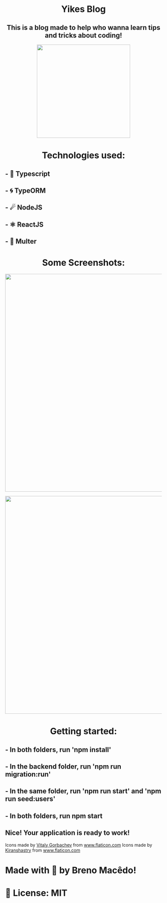 <h1 align="center">Yikes Blog</h1>
<h2 align="center">This is a blog made to help who wanna learn tips and tricks about coding!</h2>

<p align="center">
    <img width="300" src="https://image.flaticon.com/icons/svg/759/759506.svg" alt="">
</p>

<h1 align="center">Technologies used:</h1>
<h2>- 💙 Typescript</h2>
<h2>- 🌀 TypeORM</h2>
<h2>- ☄ NodeJS</h2>
<h2>- ⚛ ReactJS</h2>
<h2>- 💽 Multer</h2>

<h1 align="center">Some Screenshots:</h1>

<p align="center">
    <img width="700" src="https://i.imgur.com/euGRwB2.png" alt="">
</p>

<p align="center">
    <img width="700" src="https://media1.giphy.com/media/UrE9kQvIFPZtK1OMMl/giphy.gif" alt="">
</p>

<h1 align="center">Getting started:</h1>
<h2>- In both folders, run 'npm install'</h2>
<h2>- In the backend folder, run 'npm run migration:run'</h2>
<h2>- In the same folder, run 'npm run start' and 'npm run seed:users'</h2>
<h2>- In both folders, run npm start</h2>
<h2>Nice! Your application is ready to work!</h2>

Icons made by <a href="https://www.flaticon.com/authors/vitaly-gorbachev" title="Vitaly Gorbachev">Vitaly Gorbachev</a> from <a href="https://www.flaticon.com/" title="Flaticon"> www.flaticon.com</a>
Icons made by <a href="https://www.flaticon.com/br/autores/kiranshastry" title="Kiranshastry">Kiranshastry</a> from <a href="https://www.flaticon.com/br/" title="Flaticon"> www.flaticon.com</a>

<h1>Made with 💙 by Breno Macêdo!</h1>
<h1>📘 License: MIT</h1>